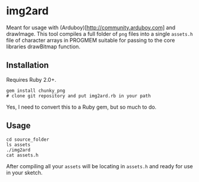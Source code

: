 img2ard
=======

Meant for usage with (Arduboy)[http://community.arduboy.com] and drawImage.  This tool compiles a full folder of `png` files into a single `assets.h` file of character arrays in PROGMEM suitable for passing to the core libraries drawBitmap function.

## Installation

Requires Ruby 2.0+.

```
gem install chunky_png
# clone git repository and put img2ard.rb in your path
```

Yes, I need to convert this to a Ruby gem, but so much to do.

## Usage

```
cd source_folder
ls assets
./img2ard
cat assets.h
```

After compiling all your `assets` will be locating in `assets.h` and ready for use in your sketch.
